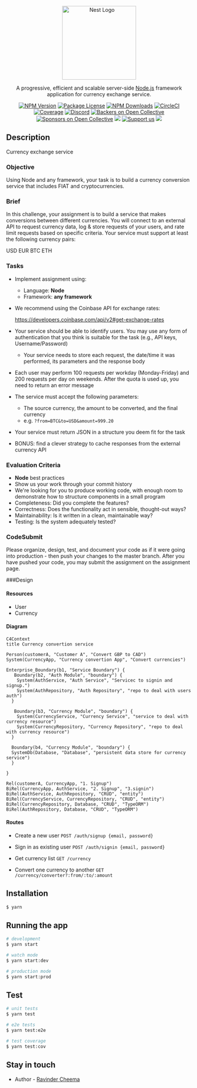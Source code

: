 <p align="center">
  <a href="http://nestjs.com/" target="blank"><img src="https://nestjs.com/img/logo-small.svg" width="200" alt="Nest Logo" /></a>
</p>

[circleci-image]: https://img.shields.io/circleci/build/github/nestjs/nest/master?token=abc123def456
[circleci-url]: https://circleci.com/gh/nestjs/nest

  <p align="center">A progressive, efficient and scalable server-side <a href="http://nodejs.org" target="_blank">Node.js</a> framework application for currency exchange service.</p>
    <p align="center">
<a href="https://www.npmjs.com/~nestjscore" target="_blank"><img src="https://img.shields.io/npm/v/@nestjs/core.svg" alt="NPM Version" /></a>
<a href="https://www.npmjs.com/~nestjscore" target="_blank"><img src="https://img.shields.io/npm/l/@nestjs/core.svg" alt="Package License" /></a>
<a href="https://www.npmjs.com/~nestjscore" target="_blank"><img src="https://img.shields.io/npm/dm/@nestjs/common.svg" alt="NPM Downloads" /></a>
<a href="https://circleci.com/gh/nestjs/nest" target="_blank"><img src="https://img.shields.io/circleci/build/github/nestjs/nest/master" alt="CircleCI" /></a>
<a href="https://coveralls.io/github/nestjs/nest?branch=master" target="_blank"><img src="https://coveralls.io/repos/github/nestjs/nest/badge.svg?branch=master#9" alt="Coverage" /></a>
<a href="https://discord.gg/G7Qnnhy" target="_blank"><img src="https://img.shields.io/badge/discord-online-brightgreen.svg" alt="Discord"/></a>
<a href="https://opencollective.com/nest#backer" target="_blank"><img src="https://opencollective.com/nest/backers/badge.svg" alt="Backers on Open Collective" /></a>
<a href="https://opencollective.com/nest#sponsor" target="_blank"><img src="https://opencollective.com/nest/sponsors/badge.svg" alt="Sponsors on Open Collective" /></a>
  <a href="https://paypal.me/kamilmysliwiec" target="_blank"><img src="https://img.shields.io/badge/Donate-PayPal-ff3f59.svg"/></a>
    <a href="https://opencollective.com/nest#sponsor"  target="_blank"><img src="https://img.shields.io/badge/Support%20us-Open%20Collective-41B883.svg" alt="Support us"></a>
  <a href="https://twitter.com/nestframework" target="_blank"><img src="https://img.shields.io/twitter/follow/nestframework.svg?style=social&label=Follow"></a>
</p>
  <!--[![Backers on Open Collective](https://opencollective.com/nest/backers/badge.svg)](https://opencollective.com/nest#backer)
  [![Sponsors on Open Collective](https://opencollective.com/nest/sponsors/badge.svg)](https://opencollective.com/nest#sponsor)-->

## Description

Currency exchange service

### Objective

Using Node and any framework, your task is to build a currency conversion service that includes FIAT and cryptocurrencies.

### Brief

In this challenge, your assignment is to build a service that makes conversions between different currencies. You will connect to an external API to request currency data, log & store requests of your users, and rate limit requests based on specific criteria. Your service must support at least the following currency pairs:

USD
EUR
BTC
ETH

### Tasks

- Implement assignment using:

  - Language: **Node**
  - Framework: **any framework**

- We recommend using the Coinbase API for exchange rates:

  https://developers.coinbase.com/api/v2#get-exchange-rates

- Your service should be able to identify users. You may use any form of authentication that you think is suitable for the task (e.g., API keys, Username/Password)
  - Your service needs to store each request, the date/time it was performed, its parameters and the response body
- Each user may perform 100 requests per workday (Monday-Friday) and 200 requests per day on weekends. After the quota is used up, you need to return an error message
- The service must accept the following parameters:
  - The source currency, the amount to be converted, and the final currency
  - e.g. `?from=BTC&to=USD&amount=999.20`
- Your service must return JSON in a structure you deem fit for the task
- BONUS: find a clever strategy to cache responses from the external currency API

### Evaluation Criteria

- **Node** best practices
- Show us your work through your commit history
- We're looking for you to produce working code, with enough room to demonstrate how to structure components in a small program
- Completeness: Did you complete the features?
- Correctness: Does the functionality act in sensible, thought-out ways?
- Maintainability: Is it written in a clean, maintainable way?
- Testing: Is the system adequately tested?

### CodeSubmit

Please organize, design, test, and document your code as if it were going into production - then push your changes to the master branch. After you have pushed your code, you may submit the assignment on the assignment page.

###Design

#### Resources

- User
- Currency

#### Diagram

```mermaid
C4Context
title Currency convertion service

Person(customerA, "Customer A", "Convert GBP to CAD")
System(CurrencyApp, "Currency convertion App", "Convert currencies")

Enterprise_Boundary(b1, "Service Boundary") {
   Boundary(b2, "Auth Module", "boundary") {
    System(AuthService, "Auth Service", "Servicec to signin and signup.")
    System(AuthRepository, "Auth Repository", "repo to deal with users auth")
  }

   Boundary(b3, "Currency Module", "boundary") {
    System(CurrencyService, "Currency Service", "service to deal with currency resource")
    System(CurrencyRepository, "Currency Repository", "repo to deal with currency resource")
  }

  Boundary(b4, "Currency Module", "boundary") {
  SystemDb(Database, "Database", "persistent data store for currency service")
  }

}

Rel(customerA, CurrencyApp, "1. Signup")
BiRel(CurrencyApp, AuthService, "2. Signup", "3.signin")
BiRel(AuthService, AuthRepository, "CRUD", "entity")
BiRel(CurrencyService, CurrencyRepository, "CRUD", "entity")
BiRel(CurrencyRepository, Database, "CRUD", "TypeORM")
BiRel(AuthRepository, Database, "CRUD", "TypeORM")

```

#### Routes

- Create a new user
  `POST /auth/signup {email, password}`

- Sign in as existing user
  `POST /auth/signin {email, password}`

- Get currency list
  `GET /currency`

- Convert one currency to another
  `GET /currency/converter?:from/:to/:amount`

## Installation

```bash
$ yarn
```

## Running the app

```bash
# development
$ yarn start

# watch mode
$ yarn start:dev

# production mode
$ yarn start:prod
```

## Test

```bash
# unit tests
$ yarn test

# e2e tests
$ yarn test:e2e

# test coverage
$ yarn test:cov
```

## Stay in touch

- Author - [Ravinder Cheema](https://www.linkedin.com/in/getravindercheema/)
